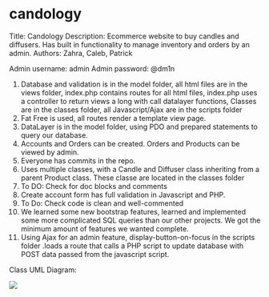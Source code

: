 # candology

Title: Candology
Description: Ecommerce website to buy candles and diffusers. Has built in functionality to manage inventory and orders by an admin.
Authors: Zahra, Caleb, Patrick

Admin username: admin
Admin password: @dm1n

1. Database and validation is in the model folder, all html files are in the views folder, index.php contains routes for all html files, index.php uses a controller to return views a long with call datalayer functions, Classes are in the classes folder, all Javascript/Ajax are in the scripts folder
2. Fat Free is used, all routes render a template view page.
3. DataLayer is in the model folder, using PDO and prepared statements to query our database.
4. Accounts and Orders can be created. Orders and Products can be viewed by admin.
5. Everyone has commits in the repo.
6. Uses multiple classes, with a Candle and Diffuser class inheriting from a parent Product class. These classe are located in the classes folder
7. To DO: Check for doc blocks and comments
8. Create account form has full validation in Javascript and PHP.
9. To Do: Check code is clean and well-commented
10. We learned some new bootstrap features, learned and implemented some more complicated SQL queries than our other projects. We got the minimum amount of features we wanted complete.
11. Using Ajax for an admin feature, display-button-on-focus in the scripts folder .loads a route that calls a PHP script to update database with POST data passed from the javascript script.


Class UML Diagram:

[![](https://mermaid.ink/img/pako:eNqFlVFPwjAQx7_K0vgACb74uPiCgomJEgxIollialugceuW9mZE9Lt729oxuoLwsv7-t7vrv1fYE5ZzQWLCUmrMRNKNplmiIvzUJJrrnJcMEtVAu4ziSCqILt6KZn3PfdmAlmpziJjRTPwXMxGGaVmAzM9Xe1q-nEklmeh3uxEwd60OhqfVqs1zeqfFc2HY4QkZuxsMEVctHgdc_1xeRrdU8bTtv1nhqxdv76VWIJ2HrYA5b1CpigXzTeR6XRqhnejWdU7DhIIex5SLSnAb6EimI3WH5LlT4dllX6v2yFuWBliV281PC0VGZeoxPGMhwIOUcy2MufIwk7Dz0Lcsegkp-N0wqvmszAJ0-lU85gq2YelFUO0rn5-eKWjtXXfCDvghjBtv-nxa2dPHi9qhPh9bk_rKLfrUp6-yCCVHtwIZGsPCgvPspFrZFhBXq-5EN0M25plsUb2wA4BPbn4O2A7QMa6tqMNdTV9pjT2ujd3C4VJqcCfvQ5xGe_1cASs0Ow7QZQ40PYFtKuPJ0kyzojm24y8ZkUxo3AHHH_R99U5CYCvwxpEYHznVHwlJ1C_GlQXH05xyCbkm8ZqmRowILSFf7BQjMehSuCD7p2Cjfv8AKOP4YA)](https://mermaid-js.github.io/mermaid-live-editor/edit#pako:eNqFlVFPwjAQx7_K0vgACb74uPiCgomJEgxIollialugceuW9mZE9Lt729oxuoLwsv7-t7vrv1fYE5ZzQWLCUmrMRNKNplmiIvzUJJrrnJcMEtVAu4ziSCqILt6KZn3PfdmAlmpziJjRTPwXMxGGaVmAzM9Xe1q-nEklmeh3uxEwd60OhqfVqs1zeqfFc2HY4QkZuxsMEVctHgdc_1xeRrdU8bTtv1nhqxdv76VWIJ2HrYA5b1CpigXzTeR6XRqhnejWdU7DhIIex5SLSnAb6EimI3WH5LlT4dllX6v2yFuWBliV281PC0VGZeoxPGMhwIOUcy2MufIwk7Dz0Lcsegkp-N0wqvmszAJ0-lU85gq2YelFUO0rn5-eKWjtXXfCDvghjBtv-nxa2dPHi9qhPh9bk_rKLfrUp6-yCCVHtwIZGsPCgvPspFrZFhBXq-5EN0M25plsUb2wA4BPbn4O2A7QMa6tqMNdTV9pjT2ujd3C4VJqcCfvQ5xGe_1cASs0Ow7QZQ40PYFtKuPJ0kyzojm24y8ZkUxo3AHHH_R99U5CYCvwxpEYHznVHwlJ1C_GlQXH05xyCbkm8ZqmRowILSFf7BQjMehSuCD7p2Cjfv8AKOP4YA)
